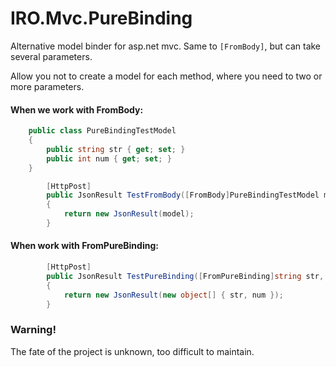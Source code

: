 # IRO.Mvc.PureBinding

Alternative model binder for asp.net mvc. Same to `[FromBody]`, but can take several parameters.

Allow you not to create a model for each method, where you need to two or more parameters.

#### When we work with FromBody:

```csharp
    public class PureBindingTestModel
    {
        public string str { get; set; }
        public int num { get; set; }
    }
```

```csharp
		[HttpPost]
        public JsonResult TestFromBody([FromBody]PureBindingTestModel model)
        {
            return new JsonResult(model);
        }
```

#### When work with FromPureBinding:

```csharp
		[HttpPost]
        public JsonResult TestPureBinding([FromPureBinding]string str, [FromPureBinding]int num)
        {
            return new JsonResult(new object[] { str, num });
        }
```

### Warning!

The fate of the project is unknown, too difficult to maintain.